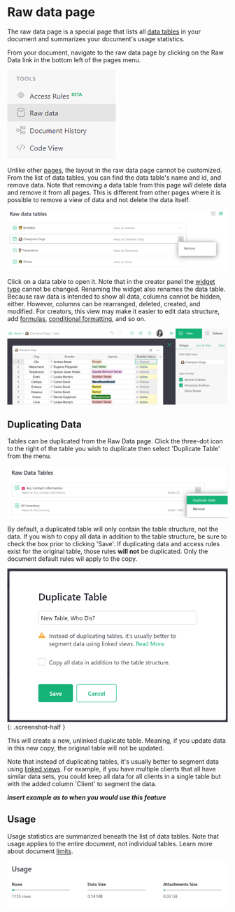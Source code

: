 # Raw data page

The raw data page is a special page that lists all [data tables](glossary.md#data-table) in your document and summarizes your document's usage statistics.

From your document, navigate to the raw data page by clicking on the Raw Data link in the bottom left of the pages menu.

![Raw Data in Menu](images/raw-data/raw-data-nav.png)

Unlike other [pages](page-widgets.md), the layout in the raw data page cannot be customized. From the list of data tables, you can find the data table's name and id, and remove data. Note that removing a data table from this page *will* delete data and remove it from all pages. This is different from other pages where it is possible to remove a view of data and not delete the data itself. 

![Raw Data List](images/raw-data/raw-data-list.png)

Click on a data table to open it. Note that in the creator panel the [widget type](page-widgets.md#page-widgets) cannot be changed. Renaming the widget also renames the data table. Because raw data is intended to show all data, columns cannot be hidden, either. However, columns can be rearranged, deleted, created, and modified. For creators, this view may make it easier to edit data structure, add [formulas](formulas.md), [conditional formatting](conditional-formatting.md), and so on.

![Raw Data View](images/raw-data/raw-data-lightbox.png)

## Duplicating Data

Tables can be duplicated from the Raw Data page. Click the three-dot icon to the right of the table you wish to duplicate then select 'Duplicate Table' from the menu.

![raw-data-duplicate-table](images/raw-data/raw-data-duplicate-table.png)

By default, a duplicated table will only contain the table structure, not the data. If you wish to copy all data in addition to the table structure, be sure to check the box prior to clicking 'Save'. If duplicating data and access rules exist for the original table, those rules **will not** be duplicated. Only the document default rules wil apply to the copy.

<span class="screenshot-large">*![raw-data-duplicate-data](images/raw-data/raw-data-duplicate-data.png)*</span>
{: .screenshot-half } 

This will create a new, unlinked duplicate table. Meaning, if you update data in this new copy, the original table will not be updated. 

Note that instead of duplicating tables, it's usually better to segment data using [linked views](linking-widgets.md). For example, if you have multiple clients that all have similar data sets, you could keep all data for all clients in a single table but with the added column 'Client' to segment the data.

***insert example as to when you would use this feature***

## Usage

Usage statistics are summarized beneath the list of data tables. Note that usage applies to the entire document, not individual tables. Learn more about document [limits](limits.md).

![Usage](images/raw-data/raw-data-usage.png)